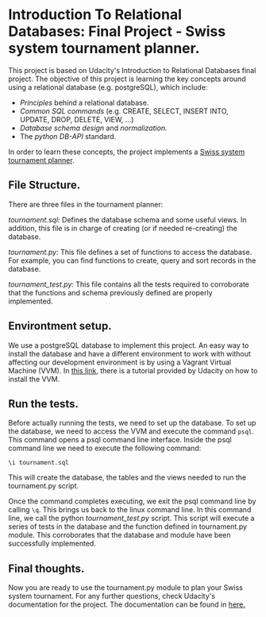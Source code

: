 # Introduction To Relational Databases: Final Project - Swiss system tournament planner.

This project is based on Udacity's Introduction to Relational Databases final project. The objective
of this project is learning the key concepts around using a relational database (e.g. postgreSQL),
which include:

* *Principles* behind a relational database.
* *Common SQL commands* (e.g. CREATE, SELECT, INSERT INTO, UPDATE, DROP, DELETE, VIEW, ...)
* *Database schema design* and *normalization.*
* The *python DB-API* standard.

In order to learn these concepts, the project implements a [Swiss system tournament
planner](https://en.wikipedia.org/wiki/Swiss-system_tournament).

## File Structure.

There are three files in the tournament planner:

*tournament.sql:* Defines the database schema and some useful views. In addition, this
file is in charge of creating (or if needed re-creating) the database.

*tournament.py:* This file defines a set of functions to access the database. For example, you can find
functions to create, query and sort records in the database.

*tournament_test.py:* This file contains all the tests required to corroborate that the functions
and schema previously defined are properly implemented.

## Environtment setup.

We use a postgreSQL database to implement this project. An easy way to install the database and have
a different environment to work with without affecting our development environment is by using a
Vagrant Virtual Machine (VVM). In [this link,](https://www.udacity.com/wiki/ud197/install-vagrant) there
is a tutorial provided by Udacity on how to install the VVM.

## Run the tests.

Before actually running the tests, we need to set up the database. To set up the database, we need
to access the VVM and execute the command `psql`. This command opens a psql command line interface.
Inside the psql command line we need to execute the following command:

`\i tournament.sql`

This will create the database, the tables and the views needed to run the tournament.py script.

Once the command completes executing, we exit the psql command line by calling `\q`. This brings us
back to the linux command line. In this command line, we call the python *tournament_test.py* script.
This script will execute a series of tests in the database and the function defined in tournament.py module.
This corroborates that the database and module have been successfully implemented.

## Final thoughts.

Now you are ready to use the tournament.py module to plan your Swiss system tournament. For any
further questions, check Udacity's documentation for the project. The documentation can be found in
[here.](https://docs.google.com/document/d/16IgOm4XprTaKxAa8w02y028oBECOoB1EI1ReddADEeY/pub?embedded=true)
